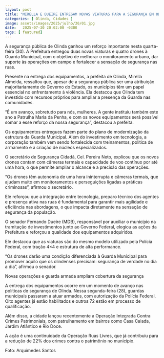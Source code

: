 ```yaml
---
layout: post
title: "MIRELLA E DUEIRE ENTREGAM NOVAS VIATURAS PARA A SEGURANÇA EM OLINDA"
categories: [ Olinda, Cidades ]
image: assets/images/2025/julho/30/01.jpg
date:   2025-07-30 20:02:00 -0300
tags: [ featured]
---
```

A segurança pública de Olinda ganhou um reforço importante nesta quarta-feira (30). A Prefeitura entregou duas novas viaturas e quatro drones à Guarda Municipal, com o objetivo de melhorar o monitoramento urbano, dar suporte às operações em campo e fortalecer a sensação de segurança nas ruas.

Presente na entrega dos equipamentos, a prefeita de Olinda, Mirella Almeida, ressaltou que, apesar de a segurança pública ser uma atribuição majoritariamente do Governo do Estado, os municípios têm um papel essencial no enfrentamento à violência. Ela destacou que Olinda tem investido com recursos próprios para ampliar a presença da Guarda nas comunidades.

“É um avanço, sobretudo para nós, mulheres. A gente instituiu também este ano a Patrulha Maria da Penha, e com os novos equipamentos será possível somar a esse reforço da nossa segurança”, destacou a prefeita.

Os equipamentos entregues fazem parte do plano de modernização da estrutura da Guarda Municipal. Além do investimento em tecnologia, a corporação também vem sendo fortalecida com treinamentos, política de armamento e a criação de núcleos especializados.

O secretário de Segurança Cidadã, Cel. Pereira Neto, explicou que os novos drones contam com câmeras termais e capacidade de voo contínuo por até uma hora, o que permite ampliar o alcance e a precisão das operações.

“Os drones têm autonomia de uma hora ininterrupta e câmeras termais, que ajudam muito em monitoramentos e perseguições ligadas a práticas criminosas”, afirmou o secretário.

Ele reforçou que a integração entre tecnologia, preparo técnico dos agentes e presença ativa nas ruas é fundamental para garantir mais agilidade e eficiência nas abordagens, o que impacta diretamente na sensação de segurança da população.

O senador Fernando Dueire (MDB), responsável por auxiliar o município na tramitação de investimentos junto ao Governo Federal, elogiou as ações da Prefeitura e reforçou a qualidade dos equipamentos adquiridos. 

Ele destacou que as viaturas são do mesmo modelo utilizado pela Polícia Federal, com tração 4×4 e estrutura de alta performance.

“Os drones darão uma condição diferenciada à Guarda Municipal para promover aquilo que os olindenses precisam: segurança de verdade no dia a dia”, afirmou o senador.

Novas operações e guarda armada ampliam cobertura da segurança 

A entrega dos equipamentos ocorre em um momento de avanço nas políticas de segurança de Olinda. Nessa segunda-feira (28), guardas municipais passaram a atuar armados, com autorização da Polícia Federal. Oito agentes já estão habilitados e outros 72 estão em processo de qualificação.

Além disso, a cidade lançou recentemente a Operação Integrada Contra Crimes Patrimoniais, com patrulhamento em bairros como Casa Caiada, Jardim Atlântico e Rio Doce. 

A ação é uma continuidade da Operação Ruas Livres, que já contribuiu para a redução de 22% dos crimes contra o patrimônio no município.

Foto: Arquimedes Santos
